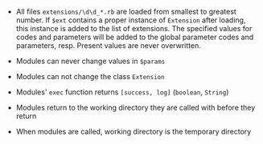  * All files `extensions/\d\d_*.rb` are loaded from smallest to greatest number.
  If `$ext` contains a proper instance of `Extension` after loading, this instance is
  added to the list of extensions.
  The specified values for codes and parameters will be added to the global parameter codes and parameters, resp.
  Present values are never overwritten.

 * Modules can never change values in `$params`

 * Modules can not change the class `Extension`

 * Modules' `exec` function returns `[success, log]` (`boolean`, `String`)

 * Modules return to the working directory they are called with before they return

 * When modules are called, working directory is the temporary directory

